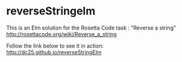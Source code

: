 # reverseStringelm

This is an Elm solution for the Rosetta Code task : "Reverse a string"
http://rosettacode.org/wiki/Reverse_a_string

Follow the link below to see it in action:
http://dc25.github.io/reverseStringElm
